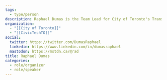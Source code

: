 ```yaml
---
tags:
  - type/person
description: Raphael Dumas is the Team Lead for City of Toronto's Transportation Data Operations & Emerging Mobility Team. He oversees the Data & Analytics unit's digital infrastructure and leads analyses on Emerging Mobility including the Vehicle for Hire industry and carshare.
organization:
  - "[[City of Toronto]]"
  - "[[CivicTechTO]]"
social:
  twitter: https://twitter.com/DumasRaphael
  linkedin: https://www.linkedin.com/in/dumasraphael
  mastodon: https://mstdn.ca/@rad
title: Raphael Dumas
categories:
  - role/organizer
  - role/speaker
---
```

